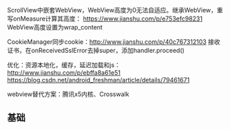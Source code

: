 
ScrollView中嵌套WebView，WebView高度为0无法自适应。继承WebView，重写onMeasure计算其高度：
https://www.jianshu.com/p/e753efc98231  WebView高度设置为wrap_content

CookieManager同步cookie：http://www.jianshu.com/p/40c767312103
接收证书，在onReceivedSslError去掉super，添加handler.proceed()

优化：资源本地化，缓存，延迟加载和js：http://www.jianshu.com/p/ebffa8a61e51
https://blog.csdn.net/android_freshman/article/details/79461671

webview替代方案：腾讯x5内核、Crosswalk

## 基础